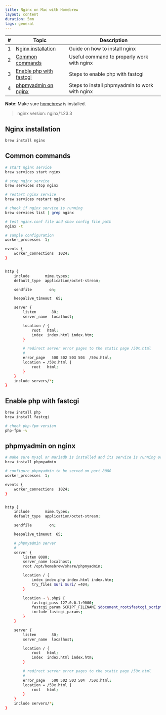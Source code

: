 ```yaml
---
title: Nginx on Mac with Homebrew
layout: content
duration: 5mn
tags: general
---
```


|#|Topic|Description|
|-|-----|-----------|
|1|[Nginx installation](#nginx-installation)|Guide on how to install nginx|
|2|[Common commands](#nginx-common-commands)|Useful command to properly work with nginx|
|3|[Enable php with fastcgi](#nginx-fastcgi)|Steps to enable php with fastcgi|
|4|[phpmyadmin on nginx](#nginx-phpmyadmin)|Steps to install phpmyadmin to work with nginx|

**Note**: Make sure [homebrew](https://brew.sh/) is installed.

> nginx version: nginx/1.23.3

<h2 id="nginx-installation">Nginx installation</h2>

```sh
brew install nginx
```

<h2 id="nginx-common-commands">Common commands</h2>

```sh
# start nginx service
brew services start nginx
```

```sh
# stop nginx service
brew services stop nginx
```

```sh
# restart nginx service
brew services restart nginx
```

```sh
# check if nginx service is running
brew services list | grep nginx
```

```sh
# test nginx.conf file and show config file path
nginx -t
```

```sh
# sample configuration
worker_processes  1;

events {
    worker_connections  1024;
}


http {
    include       mime.types;
    default_type  application/octet-stream;

    sendfile        on;

    keepalive_timeout  65;

    server {
        listen       80;
        server_name  localhost;

        location / {
            root   html;
            index  index.html index.htm;
        }

        # redirect server error pages to the static page /50x.html
        #
        error_page   500 502 503 504  /50x.html;
        location = /50x.html {
            root   html;
        }
    }
    include servers/*;
}
```

<h2 id="nginx-fastcgi">Enable php with fastcgi</h2>

```sh
brew install php
brew install fastcgi

# check php-fpm version
php-fpm -v
```

<h2 id="nginx-phpmyadmin">phpmyadmin on nginx</h2>

```sh
# make sure mysql or mariadb is installed and its service is running or phpmyadmin not working
brew install phpmyadmin
```

```sh
# configure phpmyadmin to be served on port 8080
worker_processes  1;

events {
    worker_connections  1024;
}


http {
    include       mime.types;
    default_type  application/octet-stream;

    sendfile        on;

    keepalive_timeout  65;

    # phpmyadmin server
    #
    server {
        listen 8080;
        server_name localhost;
        root /opt/homebrew/share/phpmyadmin;

        location / {
            index index.php index.html index.htm;
            try_files $uri $uri/ =404;
        }

        location ~ \.php$ {
            fastcgi_pass 127.0.0.1:9000;
            fastcgi_param SCRIPT_FILENAME $document_root$fastcgi_script_name;
            include fastcgi_params;
        }
    }

    server {
        listen       80;
        server_name  localhost;

        location / {
            root   html;
            index  index.html index.htm;
        }

        # redirect server error pages to the static page /50x.html
        #
        error_page   500 502 503 504  /50x.html;
        location = /50x.html {
            root   html;
        }
    }
    include servers/*;
}
```